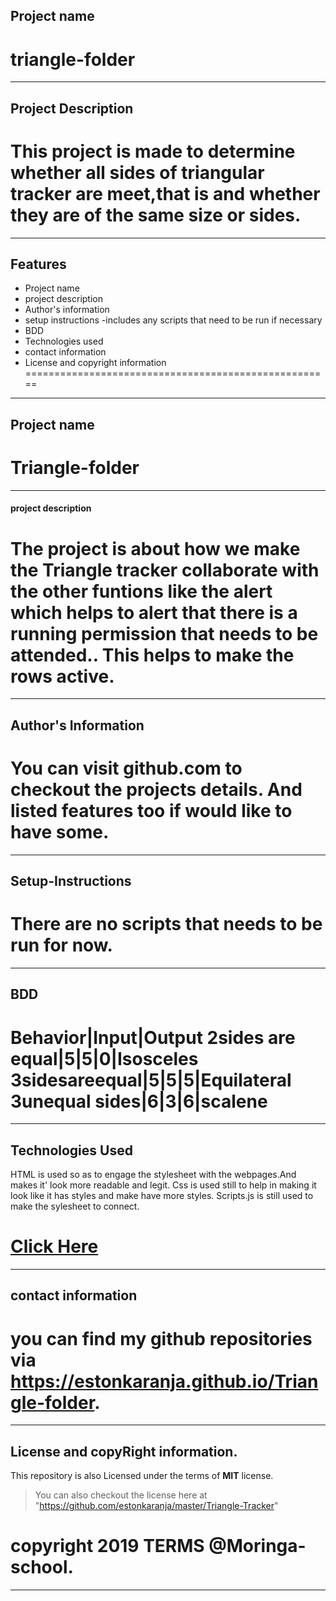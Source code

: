 ## Project name

triangle-folder
=============

---

## Project Description

This project is made to determine whether all sides of triangular tracker are meet,that is
and whether they are of the same size or sides.
==================================================================

---

## Features

- Project name
- project description
- Author's information
- setup instructions -includes any scripts that need to be run if necessary
- BDD
- Technologies used
- contact information
- License and copyright information
=====================================================

---

## Project name

Triangle-folder
=================

---

#### project description

The project is about how we make the Triangle tracker collaborate with the other funtions
like the alert which helps to alert that there is a running permission that needs to be attended..
This helps to make the rows active.
==================================================================================================

---

## Author's Information

You can visit github.com to checkout the projects details.
And listed features too if would like to have some.
===================================================

---

## Setup-Instructions

There are no scripts that needs to be run for now.
==================================================== 

---


## BDD

Behavior|Input|Output 
2sides are equal|5|5|0|Isosceles
3sidesareequal|5|5|5|Equilateral
3unequal sides|6|3|6|scalene 
============================

---

## Technologies Used

HTML is used so as to engage the stylesheet with the webpages.And makes it' look more readable and legit.
Css is used still to help in making it look like it has styles and make have more styles.
Scripts.js is still used to make the sylesheet to connect.

<a href="https://estonkaranja.github.io/Triangle-folder/">Click Here</a>
========================================================================

---

## contact information

you can find my github repositories via https://estonkaranja.github.io/Triangle-folder.
======================================================================================

---

## License and copyRight information.

This repository is also Licensed under the terms of  **MIT** license.
>You can also checkout the license here at "https://github.com/estonkaranja/master/Triangle-Tracker"

copyright 2019 TERMS @Moringa-school.
===========================================================
---
